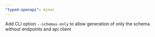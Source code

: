 ```yaml
---
"typed-openapi": minor
---
```


Add CLI option `--schemas-only` to allow generation of only the schema without endpoints and api client
